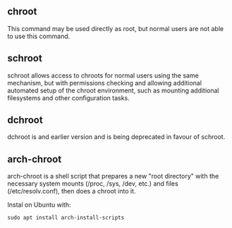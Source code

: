 ## chroot

This command may be used directly as root, but normal users are not able to use this command. 

## schroot

schroot allows access to chroots for normal users using the same mechanism, but with permissions checking and allowing additional automated setup of the chroot environment, such as mounting additional filesystems and other configuration tasks.

## dchroot

dchroot is and earlier version and is being deprecated in favour of schroot.

## arch-chroot 

arch-chroot is a shell script that prepares a new "root directory" with the necessary system mounts (/proc, /sys, /dev, etc.) and files (/etc/resolv.conf), then does a chroot into it.

Instal on Ubuntu with: 

	sudo apt install arch-install-scripts
